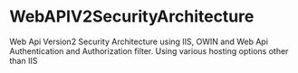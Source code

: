 # WebAPIV2SecurityArchitecture
Web Api Version2 Security Architecture using IIS, OWIN and Web Api Authentication and Authorization filter. Using various hosting options other than IIS
